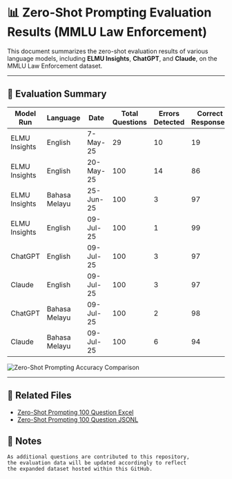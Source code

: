 # 📊 Zero-Shot Prompting Evaluation Results (MMLU Law Enforcement)

This document summarizes the zero-shot evaluation results of various language models, including **ELMU Insights**, **ChatGPT**, and **Claude**, on the MMLU Law Enforcement dataset.

---

## 🧪 Evaluation Summary

| Model Run | Language | Date | Total Questions | Errors Detected | Correct Responses | Accuracy (%) |
|-----------|----------|------|------------------|------------------|-------------------|---------------|
| ELMU Insights | English | 7-May-25 | 29 | 10 | 19 | 65.5% |
| ELMU Insights | English | 20-May-25 | 100 | 14 | 86 | 86.0% |
| ELMU Insights | Bahasa Melayu | 25-Jun-25 | 100 | 3 | 97 | 97.0% |
| ELMU Insights | English | 09-Jul-25 | 100 | 1 | 99 | **99.0%** |
| ChatGPT | English | 09-Jul-25 | 100 | 3 | 97 | 97.0% |
| Claude | English | 09-Jul-25 | 100 | 3 | 97 | 97.0% |
| ChatGPT | Bahasa Melayu | 09-Jul-25 | 100 | 2 | 98 | 98.0% |
| Claude | Bahasa Melayu | 09-Jul-25 | 100 | 6 | 94 | 94.0% |

![Zero-Shot Prompting Accuracy Comparison](../images/zero_shot_prompting_accuracy_chart.png)

---

## 📁 Related Files

- [Zero-Shot Prompting 100 Question Excel](zero-shot_100_questions.xlsx)
- [Zero-Shot Prompting 100 Question JSONL](zero-shot_100_questions.jsonl)

## 📝 Notes

```
As additional questions are contributed to this repository,  
the evaluation data will be updated accordingly to reflect
the expanded dataset hosted within this GitHub.
```
